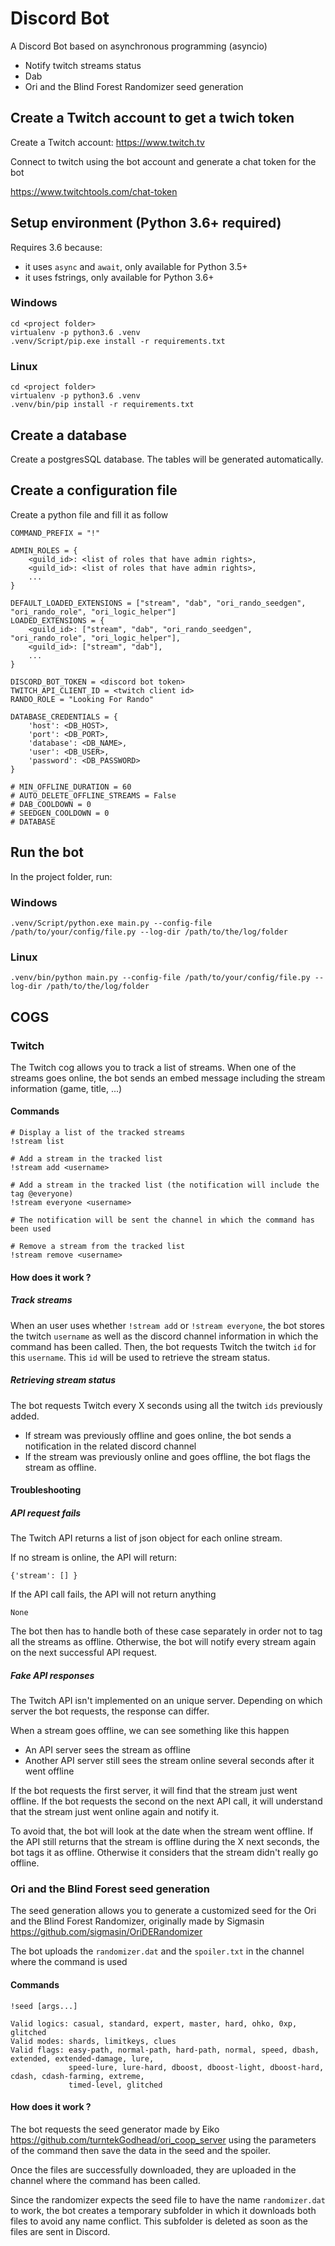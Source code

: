 # Discord Bot

A Discord Bot based on asynchronous programming (asyncio)

- Notify twitch streams status
- Dab
- Ori and the Blind Forest Randomizer seed generation

## Create a Twitch account to get a twich token

Create a Twitch account: https://www.twitch.tv

Connect to twitch using the bot account and generate a chat token for the bot

https://www.twitchtools.com/chat-token

## Setup environment (Python 3.6+ required)

Requires 3.6 because:
* it uses `async` and `await`, only available for Python 3.5+
* it uses fstrings, only available for Python 3.6+

### Windows

	cd <project folder>
	virtualenv -p python3.6 .venv
	.venv/Script/pip.exe install -r requirements.txt


### Linux

	cd <project folder>
	virtualenv -p python3.6 .venv
	.venv/bin/pip install -r requirements.txt

## Create a database

Create a postgresSQL database. The tables will be generated automatically.


## Create a configuration file

Create a python file and fill it as follow

```
COMMAND_PREFIX = "!"

ADMIN_ROLES = {
    <guild_id>: <list of roles that have admin rights>,
    <guild_id>: <list of roles that have admin rights>,
    ...
}

DEFAULT_LOADED_EXTENSIONS = ["stream", "dab", "ori_rando_seedgen", "ori_rando_role", "ori_logic_helper"]
LOADED_EXTENSIONS = {
    <guild_id>: ["stream", "dab", "ori_rando_seedgen", "ori_rando_role", "ori_logic_helper"],
    <guild_id>: ["stream", "dab"],
    ...
}

DISCORD_BOT_TOKEN = <discord bot token>
TWITCH_API_CLIENT_ID = <twitch client id>
RANDO_ROLE = "Looking For Rando"

DATABASE_CREDENTIALS = {
    'host': <DB_HOST>,
    'port': <DB_PORT>,
    'database': <DB_NAME>,
    'user': <DB_USER>,
    'password': <DB_PASSWORD>
}

# MIN_OFFLINE_DURATION = 60
# AUTO_DELETE_OFFLINE_STREAMS = False
# DAB_COOLDOWN = 0
# SEEDGEN_COOLDOWN = 0
# DATABASE
```
## Run the bot

In the project folder, run:

### Windows

	.venv/Script/python.exe main.py --config-file /path/to/your/config/file.py --log-dir /path/to/the/log/folder


### Linux

	.venv/bin/python main.py --config-file /path/to/your/config/file.py --log-dir /path/to/the/log/folder

## COGS

### Twitch

The Twitch cog allows you to track a list of streams.
When one of the streams goes online, the bot sends an embed message including the stream information (game, title, ...)

#### Commands

	# Display a list of the tracked streams
	!stream list

	# Add a stream in the tracked list
	!stream add <username>

	# Add a stream in the tracked list (the notification will include the tag @everyone)
	!stream everyone <username>

	# The notification will be sent the channel in which the command has been used

	# Remove a stream from the tracked list
	!stream remove <username>


#### How does it work ?

##### Track streams

When an user uses whether `!stream add` or `!stream everyone`,
the bot stores the twitch `username` as well as the discord channel information in which the command has been called.  Then, the bot requests Twitch the twitch `id` for this `username`. This `id` will be used to retrieve the stream status.

##### Retrieving stream status

The bot requests Twitch every X seconds using all the twitch `ids` previously added.

- If stream was previously offline and goes online, the bot sends a notification in the related discord channel
- If the stream was previously online and goes offline, the bot flags the stream as offline.

#### Troubleshooting

##### API request fails
The Twitch API returns a list of json object for each online stream.

If no stream is online, the API will return:
```
{'stream': [] }
```
 If the API call fails, the API will not return anything
```
None
```
 The bot then has to handle both of these case separately in order not to tag all the streams as offline. Otherwise, the bot will notify every stream again on the next successful API request.

##### Fake API responses

The Twitch API isn't implemented on an unique server. Depending on which server the bot requests, the response can differ.

When a stream goes offline, we can see something like this happen

 - An API server sees the stream as offline
 - Another API server still sees the stream online several seconds after it went offline

If the bot requests the first server, it will find that the stream just went offline. If the bot requests the second on the next API call, it will understand that the stream just went online again and notify it.

To avoid that, the bot will look at the date when the stream went offline.
If the API still returns that the stream is offline during the X next seconds, the bot tags it as offline. Otherwise it considers that the stream didn't really go offline.

### Ori and the Blind Forest seed generation

The seed generation allows you to generate a customized seed for the Ori and the Blind Forest Randomizer,
originally made by Sigmasin https://github.com/sigmasin/OriDERandomizer

The bot uploads the `randomizer.dat` and the `spoiler.txt` in the channel where the command is used


#### Commands

	!seed [args...]

    Valid logics: casual, standard, expert, master, hard, ohko, 0xp, glitched
    Valid modes: shards, limitkeys, clues
    Valid flags: easy-path, normal-path, hard-path, normal, speed, dbash, extended, extended-damage, lure,
                 speed-lure, lure-hard, dboost, dboost-light, dboost-hard, cdash, cdash-farming, extreme,
                 timed-level, glitched

#### How does it work ?

  The bot requests the seed generator made by Eiko https://github.com/turntekGodhead/ori_coop_server using
  the parameters of the command then save the data in the seed and the spoiler.

  Once the files are successfully downloaded, they are uploaded in the channel where the command has been called.

  Since the randomizer expects the seed file to have the name `randomizer.dat` to work, the bot creates a temporary
  subfolder in which it downloads both files to avoid any name conflict. This subfolder is deleted as soon as the
  files are sent in Discord.